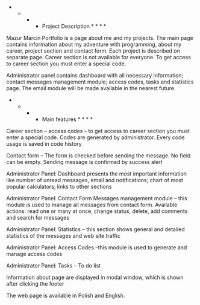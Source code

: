 * * * * Project Description * * * *

Mazur Marcin Portfolio is a page about me and my projects. The main page contains information about my adventure with programming, about my career, project section and contact form. Each project is described on separate page. Career section is not available for everyone. To get access to career section you must enter a special code.

Administrator panel contains dashboard with all necessary information; contact messages management module; access codes, tasks and statistics page. The email module will be made available in the nearest future.


* * * * Main features * * * *

Career section – access codes – to get access to career section you must enter a special code. Codes are generated by administrator. Every code usage is saved in code history

Contact form – The form is checked before sending the message. No field can be empty. Sending message is confirmed by success alert

Administrator Panel: Dashboard presents the most important information like number of unread messages, email and notifications; chart of most popular calculators; links to other sections

Administrator Panel: Contact Form Messages management module – this module is used to manage all messages from contact form. Available actions: read one or many at once, change status, delete, add comments and search for messages

Administrator Panel: Statistics – this section shows general and detailed statistics of the messages and web site traffic

Administrator Panel: Access Codes –this module is used to generate and manage access codes

Administrator Panel: Tasks – To do list

Information about page are displayed in modal window, which is shown after clicking the footer

The web page is available in Polish and English.